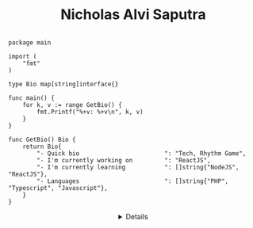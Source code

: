 <h1 align="center"> Nicholas Alvi Saputra </h1>

```golang

package main

import (
	"fmt"
)

type Bio map[string]interface{}

func main() {
	for k, v := range GetBio() {
		fmt.Printf("%+v: %+v\n", k, v)
	}
}

func GetBio() Bio {
	return Bio{
		"- Quick bio                        ": "Tech, Rhythm Game",
		"- I'm currently working on         ": "ReactJS",
		"- I'm currently learning           ": []string{"NodeJS", "ReactJS"},
		"- Languages                        ": []string{"PHP", "Typescript", "Javascript"},
	}
}
```

<details align="center">

### Hello, thanks for visiting my Github account! 👋

![kangnikol's GitHub stats](https://github-readme-stats.vercel.app/api?username=kangnikol&show_icons=true&bg_color=1e1e2e&text_color=cdd6f4&icon_color=cba6f7&title_color=94e2d5)

Nicholas Alvi Saputra  
Software Engineer

---

I'm currently self-learning Back-end & Front-end Programming!
Feel free to reach me on [Email](mailto:nicholasalvisaputra@gmail.com "Nicholas's Email") and [Linkedin](https://www.linkedin.com/in/nicholasalvis/ "Nicholas's Linkedin")

</details>
